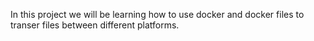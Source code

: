 In this project we will be learning how to use docker and docker files to transer files between different platforms.